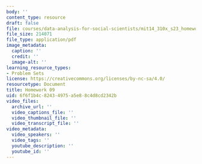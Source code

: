```yaml
---
body: ''
content_type: resource
draft: false
file: courses/data-analysis-for-social-scientists/mit14_310x_s23_homework09.pdf
file_size: 214071
file_type: application/pdf
image_metadata:
  caption: ''
  credit: ''
  image-alt: ''
learning_resource_types:
- Problem Sets
license: https://creativecommons.org/licenses/by-nc-sa/4.0/
resourcetype: Document
title: Homework 09
uid: 6f6f1b4c-8243-4975-a5e8-8c4d8cd2342b
video_files:
  archive_url: ''
  video_captions_file: ''
  video_thumbnail_file: ''
  video_transcript_file: ''
video_metadata:
  video_speakers: ''
  video_tags: ''
  youtube_description: ''
  youtube_id: ''
---
```

